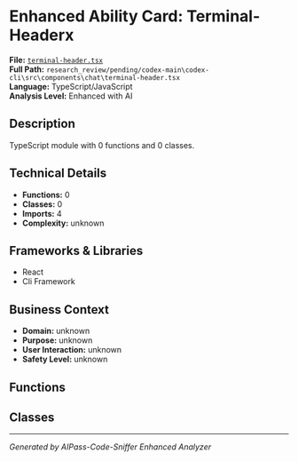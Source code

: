 # Enhanced Ability Card: Terminal-Headerx

**File:** [`terminal-header.tsx`](file:///research_review/pending/codex-main\codex-cli\src\components\chat\terminal-header.tsx)  
**Full Path:** `research_review/pending/codex-main\codex-cli\src\components\chat\terminal-header.tsx`  
**Language:** TypeScript/JavaScript  
**Analysis Level:** Enhanced with AI

## Description

TypeScript module with 0 functions and 0 classes.

## Technical Details

- **Functions:** 0
- **Classes:** 0
- **Imports:** 4
- **Complexity:** unknown


## Frameworks & Libraries

- React
- Cli Framework



## Business Context

- **Domain:** unknown
- **Purpose:** unknown
- **User Interaction:** unknown
- **Safety Level:** unknown






## Functions



## Classes



---
*Generated by AIPass-Code-Sniffer Enhanced Analyzer*
